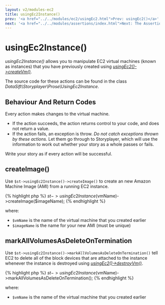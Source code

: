 ```yaml
---
layout: v2/modules-ec2
title: usingEc2Instance()
prev: '<a href="../../modules/ec2/usingEc2.html">Prev: usingEc2()</a>'
next: '<a href="../../modules/assertions/index.html">Next: The Assertions Module</a>'
---
```


# usingEc2Instance()

_usingEc2Instance()_ allows you to manipulate EC2 virtual machines (known as instances) that you have previously created using _[usingEc2()->createVm()](usingEc2.html#createvm)_.

The source code for these actions can be found in the class _DataSift\Storyplayer\Prose\UsingEc2Instance_.

## Behaviour And Return Codes

Every action makes changes to the virtual machine.

* If the action succeeds, the action returns control to your code, and does not return a value.
* If the action fails, an exception is throw. _Do not catch exceptions thrown by these actions._ Let them go through to Storyplayer, which will use the information to work out whether your story as a whole passes or fails.

Write your story as if every action will be successful.

## createImage()

Use `$st->usingEc2Instance()->createImage()` to create an new Amazon Machine Image (AMI) from a running EC2 instance.

{% highlight php %}
$st->usingEc2Instance($vmName)->createImage($imageName);
{% endhighlight %}

where:

* `$vmName` is the name of the virtual machine that you created earlier
* `$imageName` is the name for your new AMI (must be unique)

## markAllVolumesAsDeleteOnTermination

Use `$st->usingEc2Instance()->markAllVolumesAsDeleteOnTermination()` tell EC2 to delete all of the block devices that are attached to the instance whenever the instance is destroyed using _[usingEc2()->destroyVm()](usingEc2.html#destroyvm)_.

{% highlight php %}
$st->usingEc2Instance($vmName)->markAllVolumesAsDeleteOnTermination();
{% endhighlight %}

where:

* `$vmName` is the name of the virtual machine that you created earlier

